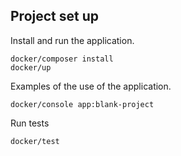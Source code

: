## Project set up

Install and run the application.
```
docker/composer install
docker/up
```

Examples of the use of the application.
```
docker/console app:blank-project
```

Run tests
```
docker/test
```
